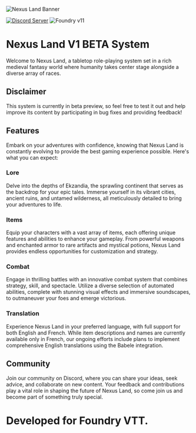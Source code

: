 ![Nexus Land Banner](https://github.com/FBast/pl1e/blob/main/assets/imgs/banner.jpg)

[![Discord Server](https://img.shields.io/discord/1211345195069743165?color=blue&label=Join%20our%20Discord%20Server&logo=discord)](https://discord.gg/HCCGGwYsG4)
![Foundry v11](https://img.shields.io/badge/foundry-v11-green)
# Nexus Land V1 BETA System

Welcome to Nexus Land, a tabletop role-playing system set in a rich medieval fantasy world where humanity takes center stage alongside a diverse array of races.

## Disclaimer

This system is currently in beta preview, so feel free to test it out and help improve its content by participating in bug fixes and providing feedback!

## Features

Embark on your adventures with confidence, knowing that Nexus Land is constantly evolving to provide the best gaming experience possible. Here's what you can expect:

### Lore

Delve into the depths of Ekzandia, the sprawling continent that serves as the backdrop for your epic tales. Immerse yourself in its vibrant cities, ancient ruins, and untamed wilderness, all meticulously detailed to bring your adventures to life.

### Items

Equip your characters with a vast array of items, each offering unique features and abilities to enhance your gameplay. From powerful weapons and enchanted armor to rare artifacts and mystical potions, Nexus Land provides endless opportunities for customization and strategy.

### Combat

Engage in thrilling battles with an innovative combat system that combines strategy, skill, and spectacle. Utilize a diverse selection of automated abilities, complete with stunning visual effects and immersive soundscapes, to outmaneuver your foes and emerge victorious.

### Translation

Experience Nexus Land in your preferred language, with full support for both English and French. While item descriptions and names are currently available only in French, our ongoing efforts include plans to implement comprehensive English translations using the Babele integration.

## Community

Join our community on Discord, where you can share your ideas, seek advice, and collaborate on new content. Your feedback and contributions play a vital role in shaping the future of Nexus Land, so come join us and become part of something truly special.

# Developed for Foundry VTT.
